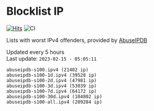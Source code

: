 # Blocklist IP

[![Hits](https://hits.seeyoufarm.com/api/count/incr/badge.svg?url=https%3A%2F%2Fgithub.com%2Fborestad%2Fblocklist-ip%2F&count_bg=%2379C83D&title_bg=%23555555&icon=&icon_color=%23E7E7E7&title=hits&edge_flat=false)](https://hits.seeyoufarm.com)  ![CI](https://img.shields.io/github/workflow/status/borestad/blocklist-ip/CI?style=flat-square)

Lists with worst IPv4 offenders, provided by [AbuseIPDB](https://www.abuseipdb.com/)

<!-- FOOTER-PLACEHOLDER -->
Updated every 5 hours<br>
Last update: `2023-02-15 - 05:05:11`
```
abuseipdb-s100.ipv4 (21402 ip)
abuseipdb-s100-1d.ipv4 (39528 ip)
abuseipdb-s100-2d.ipv4 (47981 ip)
abuseipdb-s100-3d.ipv4 (53039 ip)
abuseipdb-s100-7d.ipv4 (64172 ip)
abuseipdb-s100-30d.ipv4 (104802 ip)
abuseipdb-s100-all.ipv4 (209284 ip)
```
